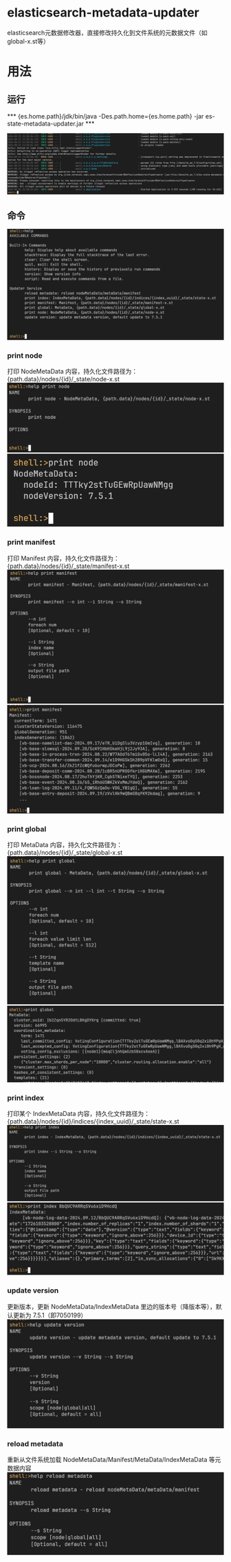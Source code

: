 # elasticsearch-metadata-updater
elasticsearch元数据修改器，直接修改持久化到文件系统的元数据文件（如global-x.st等）

# 用法
## 运行
*** {es.home.path}/jdk/bin/java -Des.path.home={es.home.path} -jar es-state-metadata-updater.jar ***

![img.png](src/main/resources/images/img_0.png)

## 命令
![img.png](src/main/resources/images/img.png)

### print node
打印 NodeMetaData 内容，持久化文件路径为：{path.data}/nodes/{id}/_state/node-x.st
![img_1.png](src/main/resources/images/img_1.png)
![img_2.png](src/main/resources/images/img_2.png)

### print manifest
打印 Manifest 内容，持久化文件路径为：{path.data}/nodes/{id}/_state/manifest-x.st
![img_3.png](src/main/resources/images/img_3.png)
![img_4.png](src/main/resources/images/img_4.png)

### print global
打印 MetaData 内容，持久化文件路径为：{path.data}/nodes/{id}/_state/global-x.st
![img_5.png](src/main/resources/images/img_5.png)
![img_6.png](src/main/resources/images/img_6.png)

### print index
打印某个 IndexMetaData 内容，持久化文件路径为：{path.data}/nodes/{id}/indices/{index_uuid}/_state/state-x.st
![img_7.png](src/main/resources/images/img_7.png)
![img_8.png](src/main/resources/images/img_8.png)

### update version
更新版本，更新 NodeMetaData/IndexMetaData 里边的版本号（降版本等），默认更新为 7.5.1（即7050199）
![img_9.png](src/main/resources/images/img_9.png)

### reload metadata
重新从文件系统加载 NodeMetaData/Manifest/MetaData/IndexMetaData 等元数据内容
![img_10.png](src/main/resources/images/img_10.png)
